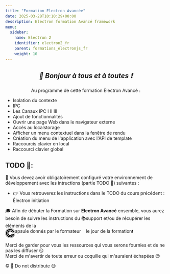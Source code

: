 ```yaml
---
title: "Formation Electron Avancée"
date: 2025-03-28T10:10:29+00:00
description: Electron formation Avancé framework
menu:
  sidebar:
    name: Electron 2
    identifier: electron2_fr
    parent: formations_electronjs_fr
    weight: 10
---
```

*<center>:loudspeaker: Bonjour à tous et à toutes :heavy_exclamation_mark:</center>*
---

<div class="d-sm-block alert alert-info " > <center>
<i class="fas fa-info-circle " style="color: blue;"></i> Au programme de cette formation <i class="fa-classic fa-atom fa-2xl"></i> Electron Avancé : </center>
<span class="text-left">
 
- Isolation du contexte
- IPC
- Les Canaux IPC I II III
- Ajout de fonctionnalités
- Ouvrir une page Web dans le navigateur externe 
- Accès au localstorage
- Afficher un menu contextuel dans la fenêtre de rendu
- Création du menu de l'application avec l'API de template
- Raccourcis clavier en local
- Raccourci clavier global

</div>


## <i class="fas fa-clipboard-list "></i> TODO :roller_coaster::
:speech_balloon: Vous devez avoir obligatoirement configuré votre environnement de développement avec les intructions (partie TODO :roller_coaster:) suivantes <i class="fas fa-clipboard-list "></i> :  

- :point_right: Vous retrouverez les instructions dans le TODO du cours précédent : Électron initiation 

<div class="d-sm-block  alert alert-success  text-left" role="alert">

:mortar_board: Afin de débuter la Formation sur **<i class="fa-classic fa-atom fa-2xl"></i> Electron Avancé** ensemble, vous aurez besoin de suivre les instructions du :books:support et/ou de récupérer les éléments de la <span style='display:FLEX;margin:0'> <img style="vertical-align: bottom;" src="/images/icones/w30/capsule_30.png" alt="C">apsule donnés par le formateur &nbsp; <i class="fas fa-chalkboard-teacher"></i> &nbsp; le jour de la formation :exclamation:

</div>

Merci de garder pour vous les ressources qui vous serons fournies et de ne pas les diffuser :smirk:  
Merci de m'avertir de toute erreur ou coquille qui m'auraient échapées :heart_eyes:

:copyright: :no_entry_sign: Do not distribute :relieved: